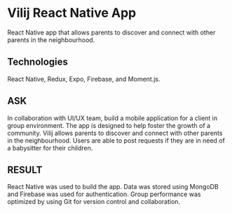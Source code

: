 # Vilij React Native App 

React Native app that allows parents to discover and connect with other parents in the neighbourhood.

## Technologies

React Native, Redux, Expo, Firebase, and Moment.js.


<h2>ASK</h2>
<p> In collaboration with UI/UX team, build a mobile application for a client in group environment.  The app is designed to help foster the growth of a community.  Vilij allows parents to discover and connect with other parents in the neighbourhood.  Users are able to post requests if they are in need of a babysitter for their children.  </p>

<h2>RESULT</h2> 
<p>React Native was used to build the app.  Data was stored using MongoDB and Firebase was used for authentication. Group performance was optimized by using Git for version control and collaboration.</p>
